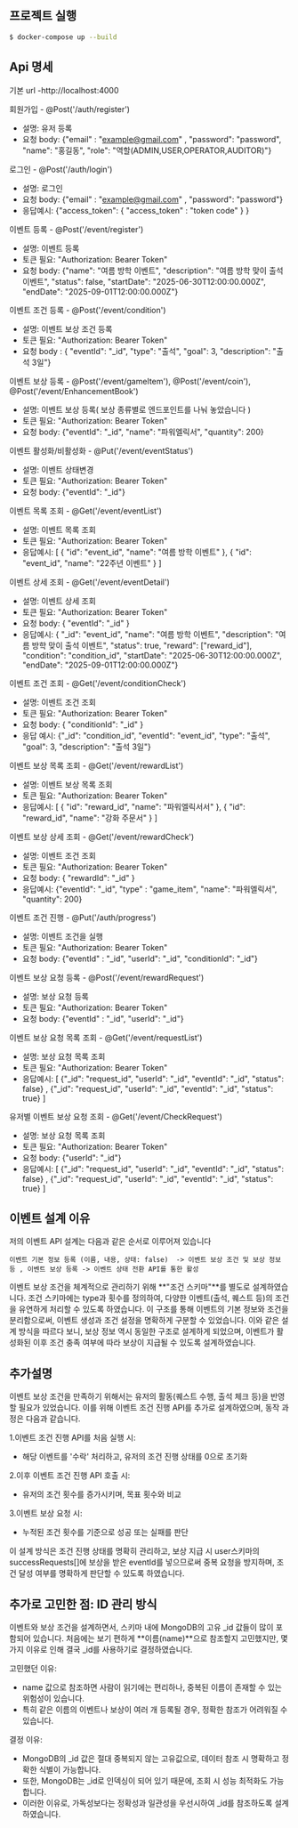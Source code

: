 
## 프로젝트 실행

```bash
$ docker-compose up --build
```


## Api 명세

기본 url
-http://localhost:4000

회원가입 - @Post('/auth/register') 
- 설명: 유저 등록
- 요청 body: {"email" : "example@gmail.com" , "password": "password", "name": "홍길동", "role": "역할(ADMIN,USER,OPERATOR,AUDITOR)"}

로그인 - @Post('/auth/login')
- 설명: 로그인
- 요청 body: {"email" : "example@gmail.com" , "password": "password"}
- 응답예시: {"access_token": { "access_token" : "token code" } }

이벤트 등록 - @Post('/event/register')
- 설명: 이벤트 등록
- 토큰 필요: "Authorization: Bearer Token"
- 요청 body: {"name": "여름 방학 이벤트", "description": "여름 방학 맞이 출석 이벤트", "status": false, 
              "startDate": "2025-06-30T12:00:00.000Z", "endDate": "2025-09-01T12:00:00.000Z"}

이벤트 조건 등록 - @Post('/event/condition')
- 설명: 이벤트 보상 조건 등록
- 토큰 필요: "Authorization: Bearer Token"
- 요청 body : { "eventId": "_id", "type": "출석", "goal": 3, "description": "출석 3일"}

이벤트 보상 등록 - @Post('/event/gameItem'), @Post('/event/coin'), @Post('/event/EnhancementBook')
- 설명: 이벤트 보상 등록( 보상 종류별로 엔드포인트를 나눠 놓았습니다 )
- 토큰 필요: "Authorization: Bearer Token"
- 요청 body: {"eventId": "_id", "name": "파워엘릭서", "quantity": 200}

이벤트 활성화/비활성화 - @Put('/event/eventStatus')
- 설명: 이벤트 상태변경
- 토큰 필요: "Authorization: Bearer Token"
- 요청 body: {"eventId": "_id"}

이벤트 목록 조회 - @Get('/event/eventList')
- 설명: 이벤트 목록 조회
- 토큰 필요: "Authorization: Bearer Token"
- 응답예시: [ { "id": "event_id", "name": "여름 방학 이벤트" }, { "id": "event_id", "name": "22주년 이벤트" } ]

이벤트 상세 조회 - @Get('/event/eventDetail')
- 설명: 이벤트 상세 조회
- 토큰 필요: "Authorization: Bearer Token"
- 요청 body: { "eventId": "_id" }
- 응답예시: { "_id": "event_id", "name": "여름 방학 이벤트", "description": "여름 방학 맞이 출석 이벤트", "status": true, 
              "reward": ["reward_id"], "condition": "condition_id", "startDate": "2025-06-30T12:00:00.000Z", "endDate": "2025-09-01T12:00:00.000Z"}

이벤트 조건 조회 - @Get('/event/conditionCheck')
- 설명: 이벤트 조건 조회
- 토큰 필요: "Authorization: Bearer Token"
- 요청 body: { "conditionId": "_id" }
- 응답 예시: {"_id": "condition_id", "eventId": "event_id", "type": "출석", "goal": 3, "description": "출석 3일"}

이벤트 보상 목록 조회 - @Get('/event/rewardList')
- 설명: 이벤트 보상 목록 조회
- 토큰 필요: "Authorization: Bearer Token"
- 응답예시: [ { "id": "reward_id", "name": "파워엘릭서서" }, { "id": "reward_id", "name": "강화 주문서" } ]

이벤트 보상 상세 조회 - @Get('/event/rewardCheck')
- 설명: 이벤트 조건 조회
- 토큰 필요: "Authorization: Bearer Token"
- 요청 body: { "rewardId": "_id" }
- 응답예시: {"eventId": "_id", "type" : "game_item", "name": "파워엘릭서", "quantity": 200}

이벤트 조건 진행 - @Put('/auth/progress')
- 설명: 이벤트 조건을 실행
- 토큰 필요: "Authorization: Bearer Token"
- 요청 body: {"eventId" : "_id", "userId": "_id", "conditionId": "_id"}

이벤트 보상 요청 등록 - @Post('/event/rewardRequest')
- 설명: 보상 요청 등록
- 토큰 필요: "Authorization: Bearer Token"
- 요청 body: {"eventId" : "_id", "userId": "_id"}

이벤트 보상 요청 목록 조회 - @Get('/event/requestList') 
- 설명: 보상 요청 목록 조회
- 토큰 필요: "Authorization: Bearer Token"
- 응답예시: [ {"_id": "request_id", "userId": "_id", "eventId": "_id", "status": false} , {"_id": "request_id", "userId": "_id", "eventId": "_id", "status": true} ]

유저별 이벤트 보상 요청 조회 - @Get('/event/CheckRequest')
- 설명: 보상 요청 목록 조회
- 토큰 필요: "Authorization: Bearer Token"
- 요청 body: {"userId": "_id"}
- 응답예시: [ {"_id": "request_id", "userId": "_id", "eventId": "_id", "status": false} , {"_id": "request_id", "userId": "_id", "eventId": "_id", "status": true} ]


## 이벤트 설계 이유
저의 이벤트 API 설계는 다음과 같은 순서로 이루어져 있습니다
```
️이벤트 기본 정보 등록 (이름, 내용, 상태: false)  -> 이벤트 보상 조건 및 보상 정보 등 , 이벤트 보상 등록 -> 이벤트 상태 전환 API를 통한 활성  
```
이벤트 보상 조건을 체계적으로 관리하기 위해 **"조건 스키마"**를 별도로 설계하였습니다.
조건 스키마에는 type과 횟수를 정의하여, 다양한 이벤트(출석, 퀘스트 등)의 조건을 유연하게 처리할 수 있도록 하였습니다.
이 구조를 통해 이벤트의 기본 정보와 조건을 분리함으로써, 이벤트 생성과 조건 설정을 명확하게 구분할 수 있었습니다.
이와 같은 설계 방식을 따르다 보니, 보상 정보 역시 동일한 구조로 설계하게 되었으며,
이벤트가 활성화된 이후 조건 충족 여부에 따라 보상이 지급될 수 있도록 설계하였습니다.

## 추가설명
이벤트 보상 조건을 만족하기 위해서는 유저의 활동(퀘스트 수행, 출석 체크 등)을 반영할 필요가 있었습니다.
이를 위해 이벤트 조건 진행 API를 추가로 설계하였으며, 동작 과정은 다음과 같습니다.

1️.이벤트 조건 진행 API를 처음 실행 시:  
   - 해당 이벤트를 '수락' 처리하고, 유저의 조건 진행 상태를 0으로 초기화  

2.이후 이벤트 조건 진행 API 호출 시:  
   - 유저의 조건 횟수를 증가시키며, 목표 횟수와 비교  

3.이벤트 보상 요청 시:  
   - 누적된 조건 횟수를 기준으로 성공 또는 실패를 판단

이 설계 방식은 조건 진행 상태를 명확히 관리하고, 보상 지급 시 user스키마의 successRequests[]에 보상을 받은 eventId를 넣으므로써 중복 요청을 방지하며,
조건 달성 여부를 명확하게 판단할 수 있도록 하였습니다.

## 추가로 고민한 점: ID 관리 방식
이벤트와 보상 조건을 설계하면서, 스키마 내에 MongoDB의 고유 _id 값들이 많이 포함되어 있습니다.
처음에는 보기 편하게 **이름(name)**으로 참조할지 고민했지만, 몇 가지 이유로 인해 결국 _id를 사용하기로 결정하였습니다.

고민했던 이유:
- name 값으로 참조하면 사람이 읽기에는 편리하나, 중복된 이름이 존재할 수 있는 위험성이 있습니다.
- 특히 같은 이름의 이벤트나 보상이 여러 개 등록될 경우, 정확한 참조가 어려워질 수 있습니다.

결정 이유:
- MongoDB의 _id 값은 절대 중복되지 않는 고유값으로, 데이터 참조 시 명확하고 정확한 식별이 가능합니다.
- 또한, MongoDB는 _id로 인덱싱이 되어 있기 때문에, 조회 시 성능 최적화도 가능합니다.
- 이러한 이유로, 가독성보다는 정확성과 일관성을 우선시하여 _id를 참조하도록 설계하였습니다.


